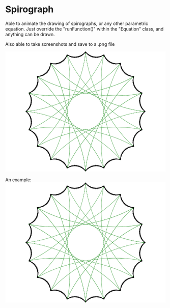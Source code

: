 # Spirograph
Able to animate the drawing of spirographs, or any other parametric equation. Just override the "runFunction()" within the "Equation" class, and anything can be drawn.

Also able to take screenshots and save to a .png file

[![Watch the video](https://raw.githubusercontent.com/JakubDylag/SpaceCadets/master/5-Spirograph/screenshot.png)](https://youtu.be/vt5fpE0bzSY)


An example:
![alt text](https://raw.githubusercontent.com/JakubDylag/SpaceCadets/master/5-Spirograph/screenshot.png)

